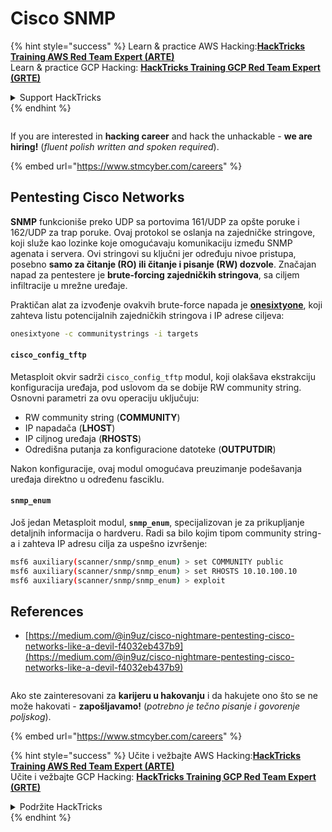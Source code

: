 # Cisco SNMP

{% hint style="success" %}
Learn & practice AWS Hacking:<img src="../../.gitbook/assets/arte.png" alt="" data-size="line">[**HackTricks Training AWS Red Team Expert (ARTE)**](https://training.hacktricks.xyz/courses/arte)<img src="../../.gitbook/assets/arte.png" alt="" data-size="line">\
Learn & practice GCP Hacking: <img src="../../.gitbook/assets/grte.png" alt="" data-size="line">[**HackTricks Training GCP Red Team Expert (GRTE)**<img src="../../.gitbook/assets/grte.png" alt="" data-size="line">](https://training.hacktricks.xyz/courses/grte)

<details>

<summary>Support HackTricks</summary>

* Check the [**subscription plans**](https://github.com/sponsors/carlospolop)!
* **Join the** 💬 [**Discord group**](https://discord.gg/hRep4RUj7f) or the [**telegram group**](https://t.me/peass) or **follow** us on **Twitter** 🐦 [**@hacktricks\_live**](https://twitter.com/hacktricks\_live)**.**
* **Share hacking tricks by submitting PRs to the** [**HackTricks**](https://github.com/carlospolop/hacktricks) and [**HackTricks Cloud**](https://github.com/carlospolop/hacktricks-cloud) github repos.

</details>
{% endhint %}

<figure><img src="../../.gitbook/assets/image (1) (1) (1) (1) (1) (1) (1) (1) (1) (1) (1).png" alt=""><figcaption></figcaption></figure>

If you are interested in **hacking career** and hack the unhackable - **we are hiring!** (_fluent polish written and spoken required_).

{% embed url="https://www.stmcyber.com/careers" %}

## Pentesting Cisco Networks

**SNMP** funkcioniše preko UDP sa portovima 161/UDP za opšte poruke i 162/UDP za trap poruke. Ovaj protokol se oslanja na zajedničke stringove, koji služe kao lozinke koje omogućavaju komunikaciju između SNMP agenata i servera. Ovi stringovi su ključni jer određuju nivoe pristupa, posebno **samo za čitanje (RO) ili čitanje i pisanje (RW) dozvole**. Značajan napad za pentestere je **brute-forcing zajedničkih stringova**, sa ciljem infiltracije u mrežne uređaje.

Praktičan alat za izvođenje ovakvih brute-force napada je [**onesixtyone**](https://github.com/trailofbits/onesixtyone), koji zahteva listu potencijalnih zajedničkih stringova i IP adrese ciljeva:
```bash
onesixtyone -c communitystrings -i targets
```
#### `cisco_config_tftp`

Metasploit okvir sadrži `cisco_config_tftp` modul, koji olakšava ekstrakciju konfiguracija uređaja, pod uslovom da se dobije RW community string. Osnovni parametri za ovu operaciju uključuju:

* RW community string (**COMMUNITY**)
* IP napadača (**LHOST**)
* IP ciljnog uređaja (**RHOSTS**)
* Odredišna putanja za konfiguracione datoteke (**OUTPUTDIR**)

Nakon konfiguracije, ovaj modul omogućava preuzimanje podešavanja uređaja direktno u određenu fasciklu.

#### `snmp_enum`

Još jedan Metasploit modul, **`snmp_enum`**, specijalizovan je za prikupljanje detaljnih informacija o hardveru. Radi sa bilo kojim tipom community string-a i zahteva IP adresu cilja za uspešno izvršenje:
```bash
msf6 auxiliary(scanner/snmp/snmp_enum) > set COMMUNITY public
msf6 auxiliary(scanner/snmp/snmp_enum) > set RHOSTS 10.10.100.10
msf6 auxiliary(scanner/snmp/snmp_enum) > exploit
```
## References

* [https://medium.com/@in9uz/cisco-nightmare-pentesting-cisco-networks-like-a-devil-f4032eb437b9](https://medium.com/@in9uz/cisco-nightmare-pentesting-cisco-networks-like-a-devil-f4032eb437b9)

<figure><img src="../../.gitbook/assets/image (1) (1) (1) (1) (1) (1) (1) (1) (1) (1) (1).png" alt=""><figcaption></figcaption></figure>

Ako ste zainteresovani za **karijeru u hakovanju** i da hakujete ono što se ne može hakovati - **zapošljavamo!** (_potrebno je tečno pisanje i govorenje poljskog_).

{% embed url="https://www.stmcyber.com/careers" %}

{% hint style="success" %}
Učite i vežbajte AWS Hacking:<img src="../../.gitbook/assets/arte.png" alt="" data-size="line">[**HackTricks Training AWS Red Team Expert (ARTE)**](https://training.hacktricks.xyz/courses/arte)<img src="../../.gitbook/assets/arte.png" alt="" data-size="line">\
Učite i vežbajte GCP Hacking: <img src="../../.gitbook/assets/grte.png" alt="" data-size="line">[**HackTricks Training GCP Red Team Expert (GRTE)**<img src="../../.gitbook/assets/grte.png" alt="" data-size="line">](https://training.hacktricks.xyz/courses/grte)

<details>

<summary>Podržite HackTricks</summary>

* Proverite [**planove pretplate**](https://github.com/sponsors/carlospolop)!
* **Pridružite se** 💬 [**Discord grupi**](https://discord.gg/hRep4RUj7f) ili [**telegram grupi**](https://t.me/peass) ili **pratite** nas na **Twitteru** 🐦 [**@hacktricks\_live**](https://twitter.com/hacktricks\_live)**.**
* **Podelite trikove za hakovanje slanjem PR-ova na** [**HackTricks**](https://github.com/carlospolop/hacktricks) i [**HackTricks Cloud**](https://github.com/carlospolop/hacktricks-cloud) github repozitorijume.

</details>
{% endhint %}
